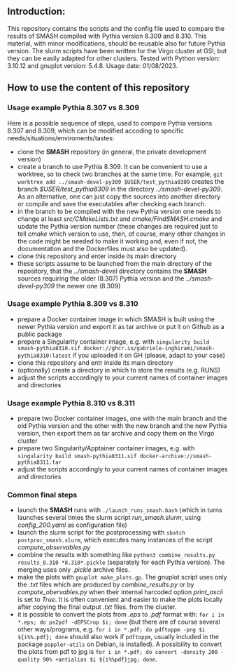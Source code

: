 ## Introduction:

This repository contains the scripts and the config file used to compare the results of SMASH compiled with Pythia version 8.309 and 8.310.
This material, with minor modifications, should be reusable also for future Pythia version.
The slurm scripts have been written for the Virgo cluster at GSI, but they can be easily adapted for other clusters.
Tested with Python version: 3.10.12 and gnuplot version: 5.4.8.
Usage date: 01/08/2023.

## How to use the content of this repository

### Usage example Pythia 8.307 vs 8.309 
Here is a possible sequence of steps, used to compare Pythia versions 8.307 and 8.309, which can be modified accoding to specific needs/situations/enviroments/tastes:
- clone the **SMASH** repository (in general, the private development version)
- create a branch to use Pythia 8.309. It can be convenient to use a worktree, so to check two branches at the same time. For example, `git worktree add ../smash-devel-py309 $USER/test_pythia8309` creates the branch _$USER/test_pythia8309_ in the directory _../smash-devel-py309_. As an alternative, one can just copy the sources into another directory or compile and save the executables after checking each branch.
- in the branch to be compiled with the new Pythia version one needs to change at least _src/CMakeLists.txt_ and _cmake/FindSMASH.cmake_ and update the Pythia version number (these changes are required just to tell _cmake_ which version to use, then, of course, many other changes in the code might be needed to make it working and, even if not, the documentation and the Dockerfiles must also be updated).
- clone this repository and enter inside its main directory
- these scripts assume to be launched from the main directory of the repository, that the _../smash-devel_ directory contains the **SMASH** sources requiring the older (8.307) Pythia version and the _../smash-devel-py309_ the newer one (8.309)

### Usage example Pythia 8.309 vs 8.310
- prepare a Docker container image in which SMASH is built using the newer Pythia version and export it as tar archive or put it on Github as a public package
- prepare a Singularity container image, e.g. with `singularity build smash-pythia8310.sif docker://ghcr.io/gabriele-inghirami/smash-pythia8310:latest` if you uploaded it on GH (please, adapt to your case)
- clone this repository and entr inside its main directory
- (optionally) create a directory in which to store the results (e.g. RUNS)
- adjust the scripts accordingly to your current names of container images and directories

### Usage example Pythia 8.310 vs 8.311
- prepare two Docker container images, one with the main branch and the old Pythia version and the other with the new branch and the new Pythia version, then export them as tar archive and copy them on the Virgo cluster
- prepare two Singularity/Apptainer container images, e.g. with `singularity build smash-pythia8311.sif docker-archive://smash-pythia8311.tar`
- adjust the scripts accordingly to your current names of container images and directories

### Common final steps
- launch the **SMASH** runs with `./launch_runs_smash.bash` (which in turns launches several times the slurm script _run_smash.slurm_, using _config_200.yaml_ as configuration file)
- launch the slurm script for the postprocessing with `sbatch postproc_smash.slurm`, which executes many instances of the script _compute_observables.py_
- combine the results with something like `python3 combine_results.py results_8.310 *8.310*.pickle` (separately for each Pythia version). The merging uses only _.pickle_ archive files.
- make the plots with `gnuplot make_plots.gp`. The gnuplot script uses only the _.txt_ files which are produced by _combine_results.py_ or by _compute_obervables.py_ when their internal harcoded option _print_ascii_ is set to _True_. It is often convenient and easier to make the plots locally after copying the final output _.txt_ files. from the cluster.
- it is possible to convert the plots from _.eps_ to _.pdf_ format with: `for i in *.eps; do ps2pdf -dEPSCrop $i; done` (but there are of course several other ways/programs, e.g. `for i in *.pdf; do pdftoppm -png $i ${i%%.pdf}; done` should also work if `pdftoppm`, usually included in the package `poppler-utils` on Debian, is installed). A possibility to convert the plots from pdf to jpg is `for i in *.pdf; do convert -density 200 -quality 90% +antialias $i ${i%%pdf}jpg; done`. 

